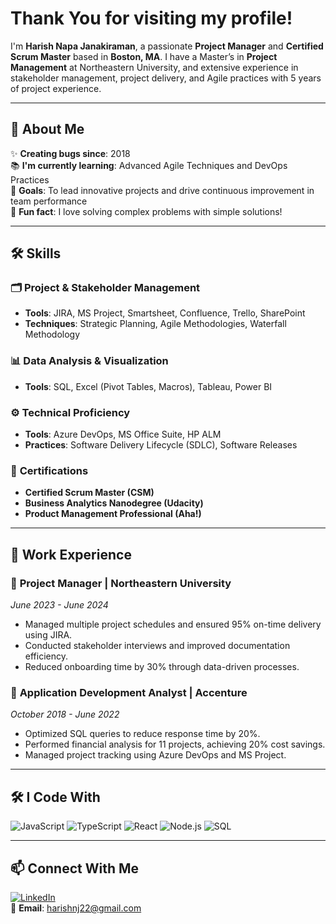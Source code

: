 # Thank You for visiting my profile!

I'm **Harish Napa Janakiraman**, a passionate **Project Manager** and **Certified Scrum Master** based in **Boston, MA**. I have a Master’s in **Project Management** at Northeastern University, and extensive experience in stakeholder management, project delivery, and Agile practices with 5 years of project experience.

---

## 🔎 **About Me**

✨ **Creating bugs since**: 2018  
📚 **I'm currently learning**: Advanced Agile Techniques and DevOps Practices  
🎯 **Goals**: To lead innovative projects and drive continuous improvement in team performance  
🎲 **Fun fact**: I love solving complex problems with simple solutions!

---

## 🛠 **Skills**

### 🗂 **Project & Stakeholder Management**
- **Tools**: JIRA, MS Project, Smartsheet, Confluence, Trello, SharePoint  
- **Techniques**: Strategic Planning, Agile Methodologies, Waterfall Methodology  

### 📊 **Data Analysis & Visualization**
- **Tools**: SQL, Excel (Pivot Tables, Macros), Tableau, Power BI  

### ⚙️ **Technical Proficiency**
- **Tools**: Azure DevOps, MS Office Suite, HP ALM  
- **Practices**: Software Delivery Lifecycle (SDLC), Software Releases  

### 🚀 **Certifications**
- **Certified Scrum Master (CSM)**
- **Business Analytics Nanodegree (Udacity)**
- **Product Management Professional (Aha!)**

---

## 💼 **Work Experience**

### 📌 **Project Manager** | Northeastern University  
*June 2023 - June 2024*  
- Managed multiple project schedules and ensured 95% on-time delivery using JIRA.
- Conducted stakeholder interviews and improved documentation efficiency.
- Reduced onboarding time by 30% through data-driven processes.

### 📌 **Application Development Analyst** | Accenture  
*October 2018 - June 2022*  
- Optimized SQL queries to reduce response time by 20%.
- Performed financial analysis for 11 projects, achieving 20% cost savings.
- Managed project tracking using Azure DevOps and MS Project.

---

## 🛠 **I Code With**

![JavaScript](https://img.shields.io/badge/JavaScript-323330?style=for-the-badge&logo=javascript&logoColor=F7DF1E)
![TypeScript](https://img.shields.io/badge/TypeScript-007ACC?style=for-the-badge&logo=typescript&logoColor=white)
![React](https://img.shields.io/badge/React-20232A?style=for-the-badge&logo=react&logoColor=61DAFB)
![Node.js](https://img.shields.io/badge/Node.js-339933?style=for-the-badge&logo=node.js&logoColor=white)
![SQL](https://img.shields.io/badge/SQL-4479A1?style=for-the-badge&logo=postgresql&logoColor=white)

---

## 📫 **Connect With Me**

[![LinkedIn](https://img.shields.io/badge/LinkedIn-0A66C2?style=for-the-badge&logo=linkedin&logoColor=white)](https://www.linkedin.com/in/harish-napa-janakiraman/)  
📧 **Email**: [harishnj22@gmail.com](mailto:harishnj22@gmail.com)
